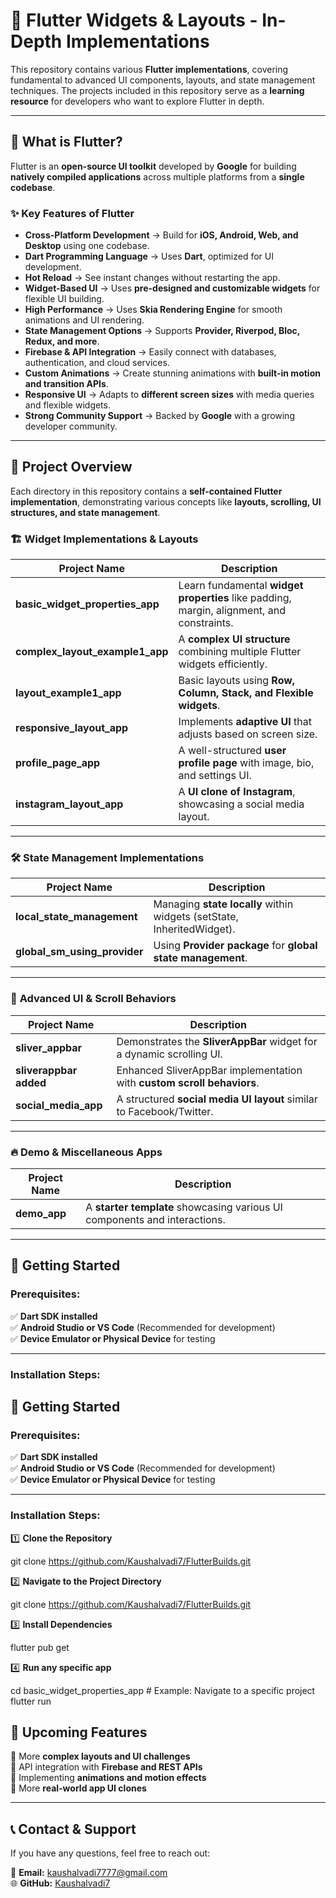 # 🚀 Flutter Widgets & Layouts - In-Depth Implementations  

This repository contains various **Flutter implementations**, covering fundamental to advanced UI components, layouts, and state management techniques. The projects included in this repository serve as a **learning resource** for developers who want to explore Flutter in depth.  

---

## 📌 What is Flutter?  

Flutter is an **open-source UI toolkit** developed by **Google** for building **natively compiled applications** across multiple platforms from a **single codebase**.  

### ✨ Key Features of Flutter  

- **Cross-Platform Development** → Build for **iOS, Android, Web, and Desktop** using one codebase.  
- **Dart Programming Language** → Uses **Dart**, optimized for UI development.  
- **Hot Reload** → See instant changes without restarting the app.  
- **Widget-Based UI** → Uses **pre-designed and customizable widgets** for flexible UI building.  
- **High Performance** → Uses **Skia Rendering Engine** for smooth animations and UI rendering.  
- **State Management Options** → Supports **Provider, Riverpod, Bloc, Redux, and more**.  
- **Firebase & API Integration** → Easily connect with databases, authentication, and cloud services.  
- **Custom Animations** → Create stunning animations with **built-in motion and transition APIs**.  
- **Responsive UI** → Adapts to **different screen sizes** with media queries and flexible widgets.  
- **Strong Community Support** → Backed by **Google** with a growing developer community.  

---

## 📂 Project Overview  

Each directory in this repository contains a **self-contained Flutter implementation**, demonstrating various concepts like **layouts, scrolling, UI structures, and state management**.

### 🏗️ **Widget Implementations & Layouts**  

| Project Name | Description |
|-------------|------------|
| **basic_widget_properties_app** | Learn fundamental **widget properties** like padding, margin, alignment, and constraints. |
| **complex_layout_example1_app** | A **complex UI structure** combining multiple Flutter widgets efficiently. |
| **layout_example1_app** | Basic layouts using **Row, Column, Stack, and Flexible widgets**. |
| **responsive_layout_app** | Implements **adaptive UI** that adjusts based on screen size. |
| **profile_page_app** | A well-structured **user profile page** with image, bio, and settings UI. |
| **instagram_layout_app** | A **UI clone of Instagram**, showcasing a social media layout. |

---

### 🛠️ **State Management Implementations**  

| Project Name | Description |
|-------------|------------|
| **local_state_management** | Managing **state locally** within widgets (setState, InheritedWidget). |
| **global_sm_using_provider** | Using **Provider package** for **global state management**. |

---

### 📜 **Advanced UI & Scroll Behaviors**  

| Project Name | Description |
|-------------|------------|
| **sliver_appbar** | Demonstrates the **SliverAppBar** widget for a dynamic scrolling UI. |
| **sliverappbar added** | Enhanced SliverAppBar implementation with **custom scroll behaviors**. |
| **social_media_app** | A structured **social media UI layout** similar to Facebook/Twitter. |

---

### 🔥 **Demo & Miscellaneous Apps**  

| Project Name | Description |
|-------------|------------|
| **demo_app** | A **starter template** showcasing various UI components and interactions. |

---

## 🚀 Getting Started  

### **Prerequisites:**  
✅ **Dart SDK installed**  
✅ **Android Studio or VS Code** (Recommended for development)  
✅ **Device Emulator or Physical Device** for testing  

---

### **Installation Steps:**  

## 🚀 Getting Started  

### **Prerequisites:**  
✅ **Dart SDK installed**  
✅ **Android Studio or VS Code** (Recommended for development)  
✅ **Device Emulator or Physical Device** for testing  

---

### **Installation Steps:**  

1️⃣ **Clone the Repository**  
   
   git clone https://github.com/Kaushalvadi7/FlutterBuilds.git

2️⃣ **Navigate to the Project Directory**
   
   git clone https://github.com/Kaushalvadi7/FlutterBuilds.git

3️⃣ **Install Dependencies**

   flutter pub get

4️⃣ **Run any specific app**

   cd basic_widget_properties_app  # Example: Navigate to a specific project  
   flutter run  

## 📌 Upcoming Features  

🔹 More **complex layouts and UI challenges**  
🔹 API integration with **Firebase and REST APIs**  
🔹 Implementing **animations and motion effects**  
🔹 More **real-world app UI clones**  

---

## 📞 Contact & Support  

If you have any questions, feel free to reach out:  

📧 **Email:** kaushalvadi7777@gmail.com  
🌐 **GitHub:** [Kaushalvadi7](https://github.com/Kaushalvadi7)  



